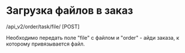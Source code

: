# Загрузка файлов в заказ

/api_v2/order/task/file/ [POST]

Необходимо передать поле "file" с файлом и "order" - айди заказа, к которому привязывается файл.